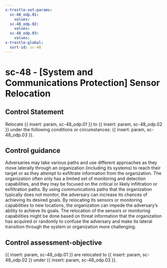 ```yaml
---
x-trestle-set-params:
  sc-48_odp.01:
    values:
  sc-48_odp.02:
    values:
  sc-48_odp.03:
    values:
x-trestle-global:
  sort-id: sc-48
---
```


# sc-48 - \[System and Communications Protection\] Sensor Relocation

## Control Statement

Relocate {{ insert: param, sc-48_odp.01 }} to {{ insert: param, sc-48_odp.02 }} under the following conditions or circumstances: {{ insert: param, sc-48_odp.03 }}.

## Control guidance

Adversaries may take various paths and use different approaches as they move laterally through an organization (including its systems) to reach their target or as they attempt to exfiltrate information from the organization. The organization often only has a limited set of monitoring and detection capabilities, and they may be focused on the critical or likely infiltration or exfiltration paths. By using communications paths that the organization typically does not monitor, the adversary can increase its chances of achieving its desired goals. By relocating its sensors or monitoring capabilities to new locations, the organization can impede the adversary’s ability to achieve its goals. The relocation of the sensors or monitoring capabilities might be done based on threat information that the organization has acquired or randomly to confuse the adversary and make its lateral transition through the system or organization more challenging.

## Control assessment-objective

{{ insert: param, sc-48_odp.01 }} are relocated to {{ insert: param, sc-48_odp.02 }} under {{ insert: param, sc-48_odp.03 }}.
